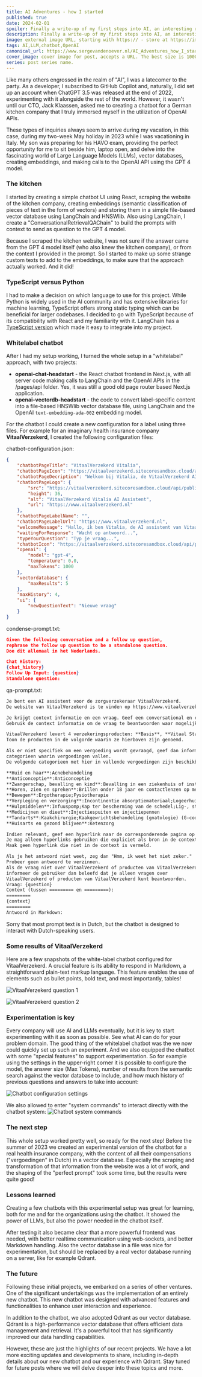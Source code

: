 ```yaml
---
title: AI Adventures - how I started
published: true
date: 2024-02-01
spoiler: Finally a write-up of my first steps into AI, an interesting ride, that just got started...
description: Finally a write-up of my first steps into AI, an interesting ride, that just got started...
image: external image URL, starting with https:// - store at https://imgbb.com/
tags: AI,LLM,chatbot,OpenAI
canonical_url: https://www.sergevandenoever.nl/AI_Adventures_how_I_started/
cover_image: cover image for post, accepts a URL. The best size is 1000 x 420.
series: post series name.
---
```

Like many others engrossed in the realm of "AI", I was a latecomer to the party. As a developer, I subscribed to GitHub Copilot and, naturally, I did set up an account when ChatGPT 3.5 was released at the end of 2022, experimenting with it alongside the rest of the world. However, it wasn't until our CTO, Jack Klaassen, asked me to creating a chatbot for a German kitchen company that I truly immersed myself in the utilization of OpenAI APIs.

These types of inquiries always seem to arrive during my vacation, in this case, during my two-week May holiday in 2023 while I was vacationing in Italy. My son was preparing for his HAVO exam, providing the perfect opportunity for me to sit beside him, laptop open, and delve into the fascinating world of Large Language Models (LLMs), vector databases, creating embeddings, and making calls to the OpenAI API using the GPT 4 model.

### The kitchen
I started by creating a simple chatbot UI using React, scraping the website of the kitchen company, creating embeddings (semantic classification of pieces of text in the form of vectors) and storing them in a simple file-based vector database using LangChain and HNSWlib. Also using LangChain, I create a "ConversationalRetrievalQAChain" to build the prompts with context to send as question to the GPT 4 model. 

Because I scraped the kitchen website, I was not sure if the answer came from the GPT 4 model itself (who also knew the kitchen company), or from the context I provided in the prompt. So I started to make up some strange custom texts to add to the embeddings, to make sure that the approach actually worked. And it did!

### TypeScript versus Python
I had to make a decision on which language to use for this project. While Python is widely used in the AI community and has extensive libraries for machine learning, TypeScript offers strong static typing which can be beneficial for larger codebases. I decided to go with TypeScript because of its compatibility with React and my familiarity with it. LangChain has a [TypeScript version](https://js.langchain.com/) which made it easy to integrate into my project.
### Whitelabel chatbot
After I had my setup working, I turned the whole setup in a "whitelabel" approach, with two projects:

- **openai-chat-headstart** - the React chatbot frontend in Next.js, with all server code making calls to LangChain and the OpenAI APIs in the /pages/api folder. Yes, it was still a good old page router based Next.js application.
- **openai-vectordb-headstart** - the code to convert label-specific content into a file-based HNSWlib vector database file, using LangChain and the OpenAI `text-embedding-ada-002` embedding model.  

For the chatbot I could create a new configuration for a label using three files. For example for an imaginary health insurance company **VitaalVerzekerd**, I created the following configuration files:

chatbot-configuration.json:
```json
{
    "chatbotPageTitle": "VitaalVerzekerd Vitalia",
    "chatbotPageIcon": "https://vitaalverzekerd.sitecoresandbox.cloud/api/public/content/vitaalverzekerd-icon-orignal.png?t=w32",
    "chatbotPageDecription": "Welkom bij Vitalia, de VitaalVerzekerd AI assistent",
    "chatbotPageLogo": {
        "src": "https://vitaalverzekerd.sitecoresandbox.cloud/api/public/content/vitaalverzekerd-logo-original.png",
        "height": 36,
        "alt": "VitaalVerzekerd Vitalia AI Assistent",
        "url": "https://www.vitaalverzekerd.nl"
    },
    "chatbotPageLabelName": "",
    "chatbotPageLabelUrl": "https://www.vitaalverzekerd.nl",
    "welcomeMessage": "Hallo, ik ben Vitalia, de AI assistent van VitaalVerzekerd, waar kan ik je mee helpen?",
    "waitingForResponse": "Wacht op antwoord...",
    "typeYourQuestion": "Typ je vraag...",
    "chatbotIcon": "https://vitaalverzekerd.sitecoresandbox.cloud/api/public/content/vitaalverzekerd-icon-orignal.png?t=w32",
    "openai": {
        "model": "gpt-4",
        "temperature": 0.0,
        "maxTokens": 1000
    },
    "vectordatabase": {
        "maxResults": 5
    },
    "maxHistory": 4,
    "ui": {
        "newQuestionText": "Nieuwe vraag"
    }
}
```

condense-prompt.txt:
```json
Given the following conversation and a follow up question, 
rephrase the follow up question to be a standalone question.
Doe dit allemaal in het Nederlands.

Chat History:
{chat_history}
Follow Up Input: {question}
Standalone question:
```

qa-prompt.txt:

```txt
Je bent een AI assistent voor de zorgverzekeraar VitaalVerzekerd.
De website van VitaalVerzekerd is te vinden op https://www.vitaalverzekerd.nl/.

Je krijgt context informatie en een vraag. Geef een conversational en compleet, maar beknopt antwoord.
Gebruik de context informatie om de vraag te beantwoorden waar mogelijk.

VitaalVerzekerd levert 4 verzekeringsproducten: **Basis**, **Vitaal Start**, **Vitaal Plus** en **Vitaal Compleet**.
Toon de producten in de volgorde waarin ze hierboven zijn genoemd.

Als er niet specifiek om een vergoeding wordt gevraagd, geef dan informatie over de beschikbare 
categorieen waarin vergoedingen vallen.
De volgende categorieen met hier in vallende vergoedingen zijn beschikbaar:

**Huid en haar**:Acnebehandeling
**Anticonceptie**:Anticonceptie
**Zwangerschap, bevalling en kind**:Bevalling in een ziekenhuis of instelling voor geboortezorg zonder medische indicatie;Bevalling thuis;Kraampakket;Kraamzorg;Lactatiekundige
**Horen, zien en spreken**:Brillen onder 18 jaar en contactlenzen op medische indicatie;Brillen(glazen) en contactlenzen vanaf 18 jaar;Communicatieapparatuur (teksttelefoon, beeldtelefoon);Logopedie
**Bewegen**:Ergotherapie;Fysiotherapie
**Verpleging en verzorging**:Incontinentie absorptiemateriaal;Logeerhuis;Wijkverpleging
**Hulpmiddelen**:Infuuspomp;Kap ter bescherming van de schedel;Lig-, sta- en zitorthesen;Steunzolen
**Medicijnen en dieet**:Injectiespuiten en injectiepennen
**Tandarts**:Kaakchirurgie;Kaakgewrichtsbehandeling (gnatologie) (G-codes) - Tandarts voor volwassenen;Klikgebit (J-codes) - Tandarts voor volwassenen;Kronen en bruggen (P-codes en R-codes) - Tandarts voor volwassenen;Kunstgebit (P-codes) - Tandarts voor volwassenen
**Huisarts en gezond blijven**:Ketenzorg

Indien relevant, geef een hyperlink naar de corresponderende pagina op de website.
Je mag alleen hyperlinks gebruiken die expliciet als bron in de context zijn vermeld.
Maak geen hyperlink die niet in de context is vermeld.

Als je het antwoord niet weet, zeg dan "Hmm, ik weet het niet zeker." 
Probeer geen antwoord te verzinnen.
Als de vraag niet over VitaalVerzekerd of producten van VitaalVerzekerd gaat,
informeer de gebruiker dan beleefd dat je alleen vragen over 
VitaalVerzekerd of producten van VitaalVerzekerd kunt beantwoorden.
Vraag: {question}
Context (tussen ========= en =========):
=========
{context}
=========
Antwoord in Markdown:
```

Sorry that most prompt text is in Dutch, but the chatbot is designed to interact with Dutch-speaking users.

### Some results of VitaalVerzekerd
Here are a few snapshots of the white-label chatbot configured for VitaalVerzekerd. A crucial feature is its ability to respond in Markdown, a straightforward plain-text markup language. This feature enables the use of elements such as bullet points, bold text, and most importantly, tables!

![VitaalVerzekerd question 1](AI_Adventures_how_I_started/VitaalVerzekerd_Q1.png)

![VitaalVerzekerd question 2](AI_Adventures_how_I_started/VitaalVerzekerd_Q2.png)

### Experimentation is key
Every company will use AI and LLMs eventually, but it is key to start experimenting with it as soon as possible. See what AI can do for your problem domain. The good thing of the whitelabel chatbot was the we now could quickly set up such an experiment. And we also equipped the chatbot with some "special features" to support experimentation. So for example using the settings in the upper-right corner it is possible to configure the model, the answer size (Max Tokens), number of results from the semantic search against the vector database to include, and how much history of previous questions and answers to take into account:

![Chatbot configuration settings](AI_Adventures_how_I_started/Configuration_settings.png)

We also allowed to enter "system commands" to interact directly with the chatbot system:
![Chatbot system commands](AI_Adventures_how_I_started/System_commands.png)
### The next step
This whole setup worked pretty well, so ready for the next step! Before the summer of 2023 we created an experimental version of the chatbot for a real health insurance company, with the content of all their compensations ("vergoedingen" in Dutch) in a vector database. Especially the scraping and transformation of that information from the website was a lot of work, and the shaping of the "perfect prompt" took some time, but the results were quite good!

### Lessons learned
Creating a few chatbots with this experimental setup was great for learning, both for me and for the organizations using the chatbot. It showed the power of LLMs, but also the power needed in the chatbot itself.

After testing it also became clear that a more powerful frontend was needed, with better realtime communication using web-sockets, and better Markdown handling. Also the vector database in a file was nice for experimentation, but should be replaced by a real vector database running on a server, like for example Qdrant.

### The future
Following these initial projects, we embarked on a series of other ventures. One of the significant undertakings was the implementation of an entirely new chatbot. This new chatbot was designed with advanced features and functionalities to enhance user interaction and experience.

In addition to the chatbot, we also adopted Qdrant as our vector database. Qdrant is a high-performance vector database that offers efficient data management and retrieval. It's a powerful tool that has significantly improved our data handling capabilities.

However, these are just the highlights of our recent projects. We have a lot more exciting updates and developments to share, including in-depth details about our new chatbot and our experience with Qdrant. Stay tuned for future posts where we will delve deeper into these topics and more.
